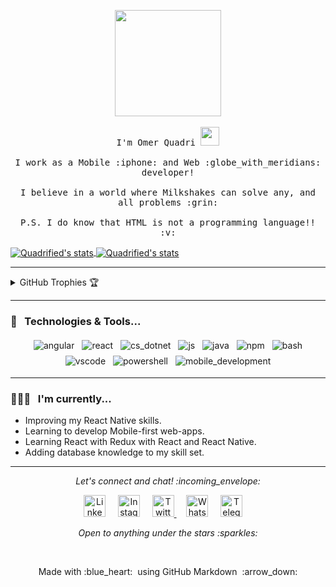 <!-- The Hello World gif -->

<p align="center">
  <img src="https://media.giphy.com/media/MeJgB3yMMwIaHmKD4z/giphy.gif" width="170px">
  <br><br>
  
  <!-- The Opening -->
  
  <samp>
    I'm Omer Quadri <img src="https://raw.githubusercontent.com/Quadrified/Quadrified/master/assets/wave.gif" width="30px" />
    <br><br>
    I work as a Mobile :iphone: and Web :globe_with_meridians: developer!
    <br><br>
    I believe in a world where Milkshakes can solve any, and all problems :grin:
    <br><br>
    P.S. I do know that HTML is not a programming language!! :v:
  </samp>
</p>

<!-- GitHub Stats -->

<a href="https://github.com/Quadrified/Quadrified">
  <img align="center" src="https://github-readme-stats.anuraghazra1.vercel.app/api/top-langs/?username=quadrified&layout=compact&theme=tokyonight" alt="Quadrified's stats" />
</a>

<a href="https://github.com/Quadrified/Quadrified">
  <img align="center" src="https://github-readme-stats.anuraghazra1.vercel.app/api?username=quadrified&show_icons=true&include_all_commits=true&theme=tokyonight" alt="Quadrified's stats" /> 
</a>

*************

<!-- GitHub Trophies -->

<details align="left">
  <summary>GitHub Trophies 🏆</summary>
  <br>
<p align="center">
  <a href="https://github.com/ryo-ma/github-profile-trophy" target="_blank">
    <img src="https://github-profile-trophy.vercel.app/?username=quadrified&theme=gruvbox&column=3&margin-w=15&margin-h=15"/>
  </a>
</p>
</details>



************

### 🔧 &nbsp; Technologies & Tools...
<p align="center">

  <!-- For more icons follow  https://github.com/MikeCodesDotNET/ColoredBadges -->

  <img src="https://github.com/Quadrified/Quadrified/blob/master/assets/svg/dev/frameworks/%20angular.svg" alt="angular" style="vertical-align:top; margin:4px">
  <img src="https://github.com/Quadrified/Quadrified/blob/master/assets/svg/dev/frameworks/%20reactnative.svg" alt="react" style="vertical-align:top; margin:4px">
  <img src="https://github.com/Quadrified/Quadrified/blob/master/assets/svg/dev/languages/csharp_dotnet.svg" alt="cs_dotnet" style="vertical-align:top; margin:4px">
  <img src="https://github.com/Quadrified/Quadrified/blob/master/assets/svg/dev/languages/js.svg" alt="js" style="vertical-align:top; margin:4px">
  <img src="https://github.com/Quadrified/Quadrified/blob/master/assets/svg/dev/languages/java.svg" alt="java" style="vertical-align:top; margin:4px">
  <img src="https://github.com/Quadrified/Quadrified/blob/master/assets/svg/dev/services/npm.svg" alt="npm" style="vertical-align:top; margin:4px">
  <img src="https://github.com/Quadrified/Quadrified/blob/master/assets/svg/dev/tools/bash.svg" alt="bash" style="vertical-align:top; margin:4px">
  <img src="https://github.com/Quadrified/Quadrified/blob/master/assets/svg/dev/tools/visualstudio_code.svg" alt="vscode" style="vertical-align:top; margin:4px">
  <img src="https://github.com/Quadrified/Quadrified/blob/master/assets/svg/dev/tools/powershell.svg" alt="powershell" style="vertical-align:top; margin:4px">
  <img src="https://github.com/Quadrified/Quadrified/blob/master/assets/svg/dev/misc/mobile.svg" alt="mobile_development" style="vertical-align:top; margin:4px">

</p>

----

### 👨🏻‍💻 &nbsp; I'm currently...

  - Improving my React Native skills. 
  - Learning to develop Mobile-first web-apps.
  - Learning React with Redux with React and React Native.
  - Adding database knowledge to my skill set.
  
----

<!-- Social Media linkss -->

<p align="center"> 
  <i> Let's connect and chat! :incoming_envelope: </i>
</p>

<p align="center">
  <a href="https://www.linkedin.com/in/quadrified"><img src="https://github.com/Quadrified/Quadrified/blob/master/assets/social_media_svgs/linkedin-round.svg" width="35px" alt="LinkedIn"></a> &nbsp; &nbsp;
  <a href="https://instagram.com/quadrified"><img src="https://github.com/Quadrified/Quadrified/blob/master/assets/social_media_svgs/instagram-round.svg" width="35px" alt="Instagram"></a> &nbsp; &nbsp;
  <a href="https://twitter.com/quadrified"><img src="https://github.com/Quadrified/Quadrified/blob/master/assets/social_media_svgs/twitter-round.svg" width="35px" alt="Twitter">     </a> &nbsp; &nbsp;
  <a href="https://api.whatsapp.com/send?phone=+917330770559"><img src="https://github.com/Quadrified/Quadrified/blob/master/assets/social_media_svgs/whatsapp-round.svg" width="35px" alt="Whatsapp"></a> &nbsp; &nbsp;
  <a href="https://t.me/quadrified"><img src="https://github.com/Quadrified/Quadrified/blob/master/assets/social_media_svgs/telegram-round.svg" width="35px" alt="Telegram"></a> &nbsp; &nbsp;
</p>

<p align="center">
  <i> Open to anything under the stars :sparkles: </i>
</p>

<br>

<p align="center">
  Made with :blue_heart: &nbsp;using GitHub Markdown &nbsp;:arrow_down:
</p>
